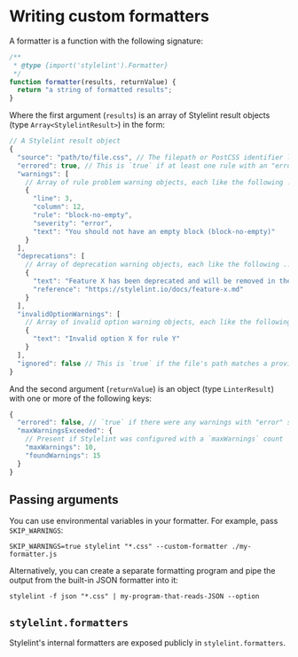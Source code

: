 # Writing custom formatters

A formatter is a function with the following signature:

```js
/**
 * @type {import('stylelint').Formatter}
 */
function formatter(results, returnValue) {
  return "a string of formatted results";
}
```

Where the first argument (`results`) is an array of Stylelint result objects (type `Array<StylelintResult>`) in the form:

```js
// A Stylelint result object
{
  "source": "path/to/file.css", // The filepath or PostCSS identifier like <input css 1>
  "errored": true, // This is `true` if at least one rule with an "error"-level severity triggered a warning
  "warnings": [
    // Array of rule problem warning objects, each like the following ...
    {
      "line": 3,
      "column": 12,
      "rule": "block-no-empty",
      "severity": "error",
      "text": "You should not have an empty block (block-no-empty)"
    }
  ],
  "deprecations": [
    // Array of deprecation warning objects, each like the following ...
    {
      "text": "Feature X has been deprecated and will be removed in the next major version.",
      "reference": "https://stylelint.io/docs/feature-x.md"
    }
  ],
  "invalidOptionWarnings": [
    // Array of invalid option warning objects, each like the following ...
    {
      "text": "Invalid option X for rule Y"
    }
  ],
  "ignored": false // This is `true` if the file's path matches a provided ignore pattern
}
```

And the second argument (`returnValue`) is an object (type `LinterResult`) with one or more of the following keys:

```js
{
  "errored": false, // `true` if there were any warnings with "error" severity
  "maxWarningsExceeded": {
    // Present if Stylelint was configured with a `maxWarnings` count
    "maxWarnings": 10,
    "foundWarnings": 15
  }
}
```

## Passing arguments

You can use environmental variables in your formatter. For example, pass `SKIP_WARNINGS`:

```console
SKIP_WARNINGS=true stylelint "*.css" --custom-formatter ./my-formatter.js
```

Alternatively, you can create a separate formatting program and pipe the output from the built-in JSON formatter into it:

```console
stylelint -f json "*.css" | my-program-that-reads-JSON --option
```

## `stylelint.formatters`

Stylelint's internal formatters are exposed publicly in `stylelint.formatters`.

